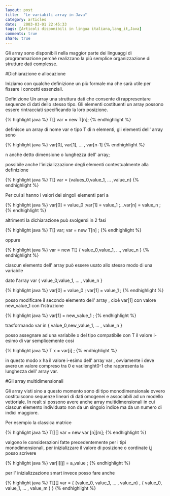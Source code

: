 ```yaml
--- 
layout: post
title:  "Le variabili array in Java"
category: articles
date:   2003-03-01 22:45:33
tags: [Articoli disponibili in lingua italiana,lang_it,Java]
comments: true
share: true
---
```



Gli array sono disponibili nella maggior parte dei linguaggi di programmazione perchè realizzano 
la più semplice organizzazione di strutture dati complesse.

#Dichiarazione e allocazione

Iniziamo con qualche definizione un più formale ma che sarà utile per fissare i concetti essenziali.

Definizione 
Un array  una struttura dati che consente di rappresentare sequenze di dati dello stesso tipo. 
Gli elementi costituenti un array possono essere rintracciati specificando la loro posizione.

{% highlight java %}
T[] var = new T[n];
{% endhighlight %}

definisce un array di nome var e tipo T di n elementi, gli elementi dell' array sono

{% highlight java %}
var[0], var[1], ... , var[n-1]
{% endhighlight %}

n anche detto dimensione o lunghezza dell' array;

possibile anche l'inizializzazione degli elementi contestualmente alla definizione

{% highlight java %}
T[] var = {values_0,value_1, ... ,value_n}
{% endhighlight %}

Per cui si hanno i valori dei singoli elementi pari a

{% highlight java %}
var[0] = value_0 ;var[1] = value_1 ;...var[n] = value_n ;
{% endhighlight %}

altrimenti la dichiarazione può svolgersi in 2 fasi

{% highlight java %}
T[] var; var = new T[n] ;
{% endhighlight %}

oppure

{% highlight java %}
var = new T[] { value_0,value_1, ..., value_n }
{% endhighlight %}

ciascun elemento dell' array può essere usato allo stesso modo di una variabile

dato l'array var { value_0,value_1, ... , value_n }

{% highlight java %}
var[0] = value_0 ; var[1] = value_1 ;
{% endhighlight %}

posso modificare il secondo elemento dell' array , cioè var[1] con valore new_value_1 con l'istruzione

{% highlight java %}
var[1] = new_value_1 ;
{% endhighlight %}

trasformando var in { value_0,new_value_1, ... , value_n }

posso assegnare ad una variabile x del tipo compatibile con T il valore i-esimo di var semplicemente cosi

{% highlight java %}
T x = var[i] ;
{% endhighlight %}

in questo modo x ha il valore i-esimo dell' array var , ovviamente i deve avere un valore 
compreso tra 0 e var.lenght0-1 che rappresenta la lunghezza dell' array var.

#Gli array multidimensionali

Gli array visti sino a questo momento sono di tipo monodimensionale ovvero costituiscono sequenze lineari di dati 
omogenei e associabili ad un modello vettoriale. In realt si possono avere anche array multidimensionali in cui ciascun 
elemento  individuato non da un singolo indice ma da un numero di indici maggiore.

Per esempio la classica matrice

{% highlight java %}
T[][] var = new var [n][m];
{% endhighlight %}

valgono le considerazioni fatte precedentemente per i tipi monodimensionali, 
per inizializzare il valore di posizione o cordinate i,j posso scrivere

{% highlight java %}
var[i][j] = a_value ;
{% endhighlight %}

per l' inizializzazione smart invece posso fare anche

{% highlight java %}
T[][] var = { {value_0, value_1, ... , value_n} , { value_0, value_1, ... , value_m } }
{% endhighlight %}

